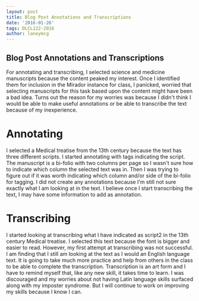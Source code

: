 ```yaml
---
layout: post
title: Blog Post Annotations and Transcriptions
date: '2016-01-26'
tags: DLCL122-2016
author: laneymcg
---
```


## Blog Post Annotations and Transcriptions

For annotating and transcribing, I selected science and medicine manuscripts because the content peaked my interest.  Once I identified them for inclusion in the Mirador instance for class, I panicked, worried that selecting manuscripts for this task based upon the content might have been a bad idea. Turns out the reason for my worries was because I didn't think I would be able to make useful annotations or be able to transcribe the text because of my inexperience.  

# Annotating
I selected a Medical treatise from the 13th century because the text has three different scripts.  I started annotating with tags indicating the script.  The manuscript is a  bi-folio with two columns per page so I wasn't sure how to indicate which column the selected text was in.  Then I was trying to figure out if it was worth indicating which column and/or side of the bi-folio for tagging.  I did not create any annotations because I'm still not sure exactly what I am looking at in the text.  I believe once I start transcribing the text, I may have some information to add as annotation.

# Transcribing
I started looking at transcribing what I have indicated as script2 in the 13th century Medical treatise.  I selected this text because the font is bigger and easier to read.  However, my first attempt at transcribing was not successful.  I am finding that I still am looking at the text as I would an English language text.  It is going to take much more practice and help from others in the class to be able to complete the transcription.  Transcription is an art form and I have to remind myself that, like any new skill, it takes time to learn.  I was discouraged and my worries about not having Latin language skills surfaced along with my imposter syndrome.  But I will continue to work on improving my skills because I know I can.
